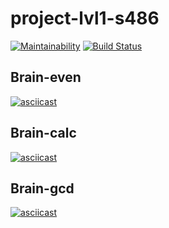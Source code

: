 # project-lvl1-s486
[![Maintainability](https://api.codeclimate.com/v1/badges/050d623b6038f0e18800/maintainability)](https://codeclimate.com/github/DmitryLuzko/project-lvl1-s486/maintainability)
[![Build Status](https://travis-ci.com/DmitryLuzko/project-lvl1-s486.svg?branch=master)](https://travis-ci.com/DmitryLuzko/project-lvl1-s486)
## Brain-even
[![asciicast](https://asciinema.org/a/U4iSTEDOuJbB8x7GkWaln78vL.svg)](https://asciinema.org/a/U4iSTEDOuJbB8x7GkWaln78vL)
## Brain-calc
[![asciicast](https://asciinema.org/a/h7uFFfaMbsqRA9ISSwKA44ZqN.svg)](https://asciinema.org/a/h7uFFfaMbsqRA9ISSwKA44ZqN)
## Brain-gcd
[![asciicast](https://asciinema.org/a/ugtP5McJUmEeoVJJRCQCrRUyr.svg)](https://asciinema.org/a/ugtP5McJUmEeoVJJRCQCrRUyr)
